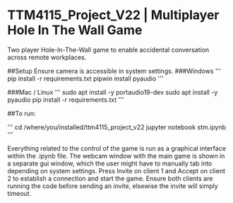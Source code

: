 # TTM4115_Project_V22 | Multiplayer Hole In The Wall Game
Two player Hole-In-The-Wall game to enable accidental conversation across remote workplaces.

##Setup
Ensure camera is accessible in system settings.
###Windows
'''
pip install -r requirements.txt
pipwin install pyaudio
'''

###Mac / Linux
'''
sudo apt install -y portaudio19-dev
sudo apt install -y pyaudio
pip install -r requirements.txt
'''

##To run:

'''
cd /where/you/installed/ttm4115_project_v22
jupyter notebook stm.ipynb
'''

Everything related to the control of the game is run as a graphical interface within the .ipynb file.
The webcam window with the main game is shown in a separate gui window, which the user might have to manually tab into depending on system settings.
Press Invite on client 1 and Accept on client 2 to establish a connection and start the game.
Ensure both clients are running the code before sending an invite, elsewise the invite will simply timeout.

